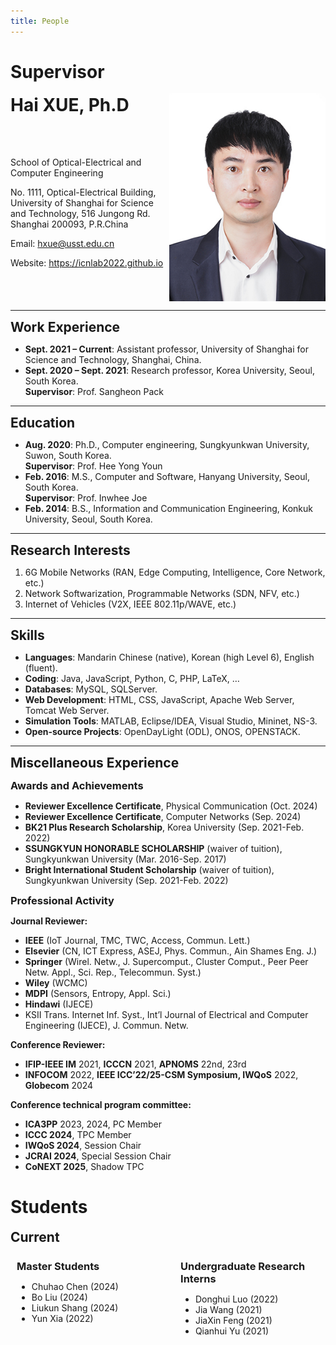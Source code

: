 ```yaml
---
title: People
---
```

# Supervisor
<!-- # Hai XUE, Ph.D -->
<strong><span style="font-size: 2em;">Hai XUE, Ph.D</span></strong>
<!-- <img src="../pic/Hai.jpg" alt="Hai Xue" style="float: right; width: 150px;  margin: 0 0 10px 10px;"> -->
<!-- <img src="/github.io/pic/Hai.jpg" alt="Hai Xue" style="float: right; width: 150px; border-radius: 50%; margin: 0 0 10px 10px;"> -->

<!-- Email: [hxue@usst.edu.cn](mailto:hxue@usst.edu.cn)  
Website: https://icnlab2022.github.io/github.io/  -->
<!-- Phone: +86 17321502872 -->

<!-- <div style="display: flex; align-items: center;">
    <img src="../pic/Hai.jpg" alt="Hai Xue" style="width: 150px; margin-right: 10px;">
    <div>
        <p>Email: <a href="mailto:hxue@usst.edu.cn">hxue@usst.edu.cn</a></p>
        <p>Website: <a href="https://icnlab2022.github.io/github.io/">链接</a></p>
    </div>
</div> -->
<div style="display: flex; justify-content: space-between; align-items: center;">
    <div>
        <p>School of Optical-Electrical and Computer Engineering</p>
        <p>No. 1111, Optical-Electrical Building, University of Shanghai for Science and Technology, 516 Jungong Rd. Shanghai 200093, P.R.China</p>
        <p>Email: <a href="mailto:hxue@usst.edu.cn">hxue@usst.edu.cn</a></p>
        <p>Website: <a href="https://icnlab2022.github.io">https://icnlab2022.github.io</a></p>
    </div>
    <img src="../pic/Hai.jpg" alt="Hai Xue" style="width: 250px; margin-top: -50px;">
</div>

---

<!-- ## Work Experience
<h2 style="font-size: 1.5em;">Work Experience</h2> -->
<strong><span style="font-size: 1.5em;">Work Experience</span></strong>


- **Sept. 2021 – Current**: Assistant professor, University of Shanghai for Science and Technology, Shanghai, China.
- **Sept. 2020 – Sept. 2021**: Research professor, Korea University, Seoul, South Korea.  
  **Supervisor**: Prof. Sangheon Pack

---

<!-- ## Education -->
<strong><span style="font-size: 1.5em;">Education</span></strong>
- **Aug. 2020**: Ph.D., Computer engineering, Sungkyunkwan University, Suwon, South Korea.  
  **Supervisor**: Prof. Hee Yong Youn
- **Feb. 2016**: M.S., Computer and Software, Hanyang University, Seoul, South Korea.  
  **Supervisor**: Prof. Inwhee Joe
- **Feb. 2014**: B.S., Information and Communication Engineering, Konkuk University, Seoul, South Korea.

---

<!-- ## Research Interests -->
<strong><span style="font-size: 1.5em;">Research Interests</span></strong>
1. 6G Mobile Networks (RAN, Edge Computing, Intelligence, Core Network, etc.)
2. Network Softwarization, Programmable Networks (SDN, NFV, etc.)
3. Internet of Vehicles (V2X, IEEE 802.11p/WAVE, etc.)

---

<!-- ## Skills -->
<strong><span style="font-size: 1.5em;">Skills</span></strong>
- **Languages**: Mandarin Chinese (native), Korean (high Level 6), English (fluent).
- **Coding**: Java, JavaScript, Python, C, PHP, LaTeX, …
- **Databases**: MySQL, SQLServer.
- **Web Development**: HTML, CSS, JavaScript, Apache Web Server, Tomcat Web Server.
- **Simulation Tools**: MATLAB, Eclipse/IDEA, Visual Studio, Mininet, NS-3.
- **Open-source Projects**: OpenDayLight (ODL), ONOS, OPENSTACK.

---

<!-- ## Miscellaneous Experience -->
<strong><span style="font-size: 1.5em;">Miscellaneous Experience</span></strong>

<!-- ### Awards and Achievements -->
<strong><span style="font-size: 1.17em;">Awards and Achievements</span></strong>

- **Reviewer Excellence Certificate**, Physical Communication (Oct. 2024)
- **Reviewer Excellence Certificate**, Computer Networks (Sep. 2024)
- **BK21 Plus Research Scholarship**, Korea University (Sep. 2021-Feb. 2022)
- **SSUNGKYUN HONORABLE SCHOLARSHIP** (waiver of tuition), Sungkyunkwan University (Mar. 2016-Sep. 2017)
- **Bright International Student Scholarship** (waiver of tuition), Sungkyunkwan University (Sep. 2021-Feb. 2022)

<!-- ### Professional Activity -->
<strong><span style="font-size: 1.17em;">Professional Activity</span></strong>

<!-- #### Journal Reviewer: -->
<strong><span style="font-size: 1em;">Journal Reviewer:</span></strong>
- **IEEE** (IoT Journal, TMC, TWC, Access, Commun. Lett.)
- **Elsevier** (CN, ICT Express, ASEJ, Phys. Commun., Ain Shames Eng. J.)
- **Springer** (Wirel. Netw., J. Supercomput., Cluster Comput., Peer Peer Netw. Appl., Sci. Rep., Telecommun. Syst.)
- **Wiley** (WCMC)
- **MDPI** (Sensors, Entropy, Appl. Sci.)
- **Hindawi** (IJECE)
- KSII Trans. Internet Inf. Syst., Int’l Journal of Electrical and Computer Engineering (IJECE), J. Commun. Netw.

<!-- #### Conference Reviewer: -->
<strong><span style="font-size: 1em;">Conference Reviewer:</span></strong>

- **IFIP-IEEE IM** 2021, **ICCCN** 2021, **APNOMS** 22nd, 23rd
- **INFOCOM** 2022, **IEEE ICC’22/25-CSM Symposium, IWQoS** 2022, **Globecom** 2024

<!-- #### Conference technical program committee -->
<strong><span style="font-size: 1em;">Conference technical program committee:</span></strong>

- **ICA3PP** 2023, 2024, PC Member
- **ICCC 2024**, TPC Member
- **IWQoS 2024**, Session Chair
- **JCRAI 2024**, Special Session Chair
- **CoNEXT 2025**, Shadow TPC 


# Students
<!-- ## Current -->
<strong><span style="font-size: 1.5em;">Current</span></strong>
<!-- <strong><span style="font-size: 1.17em;">Master Students</span></strong>
- Chuhao Chen (2024)
- Bo Liu (2024)
- Liukun Shang (2024)
- Yun Xia (2022)

<!-- <strong><span style="font-size: 1.17em;">Undergraduate Research Interns</span></strong>
- Q. Yu (2022) -->

<div style="display: flex; justify-content: space-between;">

<div style="width: 48%; padding: 10px; box-sizing: border-box;">
<strong><span style="font-size: 1.17em;">Master Students</span></strong>

- Chuhao Chen (2024)  
- Bo Liu (2024)  
- Liukun Shang (2024)  
- Yun Xia (2022)  
</div>

<div style="width: 48%; padding: 10px; box-sizing: border-box;">
<strong><span style="font-size: 1.17em;">Undergraduate Research Interns</span></strong>

- Donghui Luo (2022)  
- Jia Wang (2021)  
- JiaXin Feng (2021)  
- Qianhui Yu (2021)  
</div>

</div>
